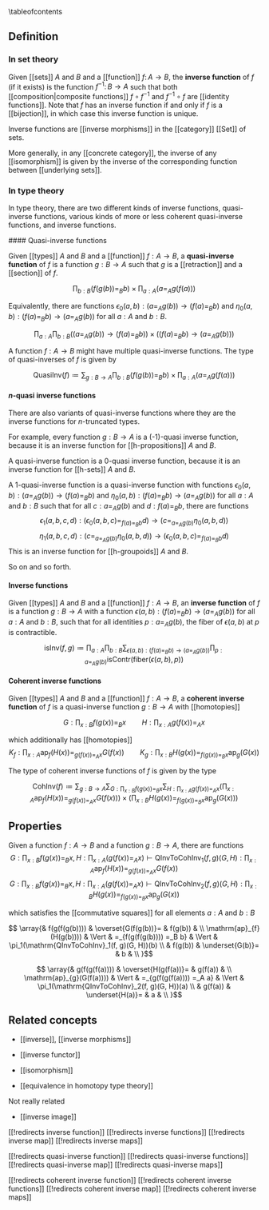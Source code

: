 
\tableofcontents 

## Definition

### In set theory

Given [[sets]] $A$ and $B$ and a [[function]] $f\colon A \to B$, the __inverse function__ of $f$ (if it exists) is the function $f^{-1}\colon B \to A$ such that both [[composition|composite functions]] $f \circ f^{-1}$ and $f^{-1} \circ f$ are [[identity functions]].  Note that $f$ has an inverse function if and only if $f$ is a [[bijection]], in which case this inverse function is unique.

Inverse functions are [[inverse morphisms]] in the [[category]] [[Set]] of sets.

More generally, in any [[concrete category]], the inverse of any [[isomorphism]] is given by the inverse of the corresponding function between [[underlying sets]].

### In type theory

In type theory, there are two different kinds of inverse functions, quasi-inverse functions, various kinds of more or less coherent quasi-inverse functions, and inverse functions. 

#### Quasi-inverse functions

Given [[types]] $A$ and $B$ and a [[function]] $f:A \to B$, a __quasi-inverse function__ of $f$ is a function $g:B \to A$ such that $g$ is a [[retraction]] and a [[section]] of $f$. 

$$\prod_{b:B} (f(g(b)) =_B b) \times \prod_{a:A} (a =_A g(f(a)))$$

Equivalently, there are functions $\epsilon_0(a, b):(a =_A g(b)) \to (f(a) =_B b)$ and $\eta_0(a, b):(f(a) =_B b) \to (a =_A g(b))$ for all $a:A$ and $b:B$. 

$$\prod_{a:A} \prod_{b:B} ((a =_A g(b)) \to (f(a) =_B b)) \times ((f(a) =_B b) \to (a =_A g(b)))$$

A function $f:A \to B$ might have multiple quasi-inverse functions. The type of quasi-inverses of $f$ is given by 

$$\mathrm{QuasiInv}(f) \coloneqq \sum_{g:B \to A} \prod_{b:B} (f(g(b)) =_B b) \times \prod_{a:A} (a =_A g(f(a)))$$

#### $n$-quasi inverse functions

There are also variants of quasi-inverse functions where they are the inverse functions for $n$-truncated types. 

For example, every function $g:B \to A$ is a (-1)-quasi inverse function, because it is an inverse function for [[h-propositions]] $A$ and $B$. 

A quasi-inverse function is a 0-quasi inverse function, because it is an inverse function for [[h-sets]] $A$ and $B$. 

A 1-quasi-inverse function is a quasi-inverse function with functions $\epsilon_0(a, b):(a =_A g(b)) \to (f(a) =_B b)$ and $\eta_0(a, b):(f(a) =_B b) \to (a =_A g(b))$ for all $a:A$ and $b:B$ such that for all $c:a =_A g(b)$ and $d:f(a) =_B b$, 
there are functions
$$\epsilon_1(a, b, c, d):(\epsilon_0(a, b, c) =_{f(a) =_B b} d) \to (c =_{a =_A g(b)} \eta_0(a, b, d))$$
$$\eta_1(a, b, c, d):(c =_{a =_A g(b)} \eta_0(a, b, d)) \to (\epsilon_0(a, b, c) =_{f(a) =_B b} d)$$
This is an inverse function for [[h-groupoids]] $A$ and $B$. 

So on and so forth. 

#### Inverse functions

Given [[types]] $A$ and $B$ and a [[function]] $f:A \to B$, an __inverse function__ of $f$ is a function $g:B \to A$ with a function $\epsilon(a, b):(f(a) =_B b) \to (a =_A g(b))$ for all $a:A$ and $b:B$, such that for all identities $p:a =_A g(b)$, the fiber of $\epsilon(a, b)$ at $p$ is contractible. 

$$\mathrm{isInv}(f, g) \coloneqq \prod_{a:A} \prod_{b:B} \sum_{\epsilon(a, b):(f(a) =_B b) \to (a =_A g(b))} \prod_{p:a =_A g(b)} \mathrm{isContr}(\mathrm{fiber}(\epsilon(a, b), p))$$

#### Coherent inverse functions

Given [[types]] $A$ and $B$ and a [[function]] $f:A \to B$, a __coherent inverse function__ of $f$ is a quasi-inverse function $g:B \to A$ with [[homotopies]] 

$$G:\prod_{x:B} f(g(x)) =_B x \qquad H:\prod_{x:A} g(f(x)) =_A x$$

which additionally has [[homotopies]]
$$K_f:\prod_{x:A} \mathrm{ap}_f(H(x)) =_{g(f(x)) =_A x} G(f(x)) \qquad K_g:\prod_{x:B} H(g(x)) =_{f(g(x)) =_B x} \mathrm{ap}_g(G(x)) $$

The type of coherent inverse functions of $f$ is given by the type

$$\mathrm{CohInv}(f) \coloneqq \sum_{g:B \to A} \sum_{G:\prod_{x:B} f(g(x)) =_B x} \sum_{H:\prod_{x:A} g(f(x)) =_A x} \left(\prod_{x:A} \mathrm{ap}_f(H(x)) =_{g(f(x)) =_A x} G(f(x))\right) \times \left(\prod_{x:B} H(g(x)) =_{f(g(x)) =_B x} \mathrm{ap}_g(G(x))\right)$$

## Properties

Given a function $f:A \to B$ and a function $g:B \to A$, there are functions 
$$G:\prod_{x:B} f(g(x)) =_B x, H:\prod_{x:A} (g(f(x)) =_A x) \vdash \mathrm{QInvToCohInv}_1(f, g)(G, H):\prod_{x:A} \mathrm{ap}_f(H(x)) =_{g(f(x)) =_A x} G(f(x))$$
$$G:\prod_{x:B} f(g(x)) =_B x, H:\prod_{x:A} (g(f(x)) =_A x) \vdash \mathrm{QInvToCohInv}_2(f, g)(G, H):\prod_{x:B} H(g(x)) =_{f(g(x)) =_B x} \mathrm{ap}_g(G(x))$$

which satisfies the [[commutative squares]] for all elements $a:A$ and $b:B$

$$
  \array{& f(g(f(g(b)))) & \overset{G(f(g(b))}= & f(g(b)) & \\
          \mathrm{ap}_{f}(H(g(b)))) & \Vert & =_{f(g(f(g(b)))) =_B b} & \Vert & \pi_1(\mathrm{QInvToCohInv}_1(f, g)(G, H))(b) \\
          & f(g(b)) & \underset{G(b)}= & b & \\
}$$

$$
  \array{& g(f(g(f(a)))) & \overset{H(g(f(a))}= & g(f(a)) & \\
          \mathrm{ap}_{g}(G(f(a)))) & \Vert & =_{g(f(g(f(a)))) =_A a} & \Vert & \pi_1(\mathrm{QInvToCohInv}_2(f, g)(G, H))(a) \\
          & g(f(a)) & \underset{H(a)}= & a & \\
}$$

## Related concepts

* [[inverse]], [[inverse morphisms]]

* [[inverse functor]]

* [[isomorphism]]

* [[equivalence in homotopy type theory]]

Not really related

* [[inverse image]]

[[!redirects inverse function]]
[[!redirects inverse functions]]
[[!redirects inverse map]]
[[!redirects inverse maps]]

[[!redirects quasi-inverse function]]
[[!redirects quasi-inverse functions]]
[[!redirects quasi-inverse map]]
[[!redirects quasi-inverse maps]]

[[!redirects coherent inverse function]]
[[!redirects coherent inverse functions]]
[[!redirects coherent inverse map]]
[[!redirects coherent inverse maps]]